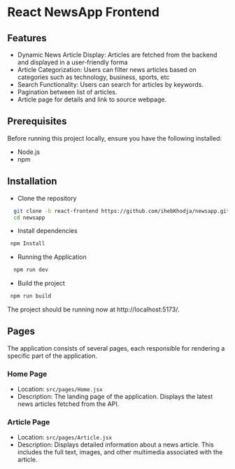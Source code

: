 
# React NewsApp Frontend

## Features

- Dynamic News Article Display: Articles are fetched from the backend and displayed in a user-friendly forma
- Article Categorization: Users can filter news articles based on categories such as technology, business, sports, etc
- Search Functionality: Users can search for articles by keywords.
- Pagination between list of articles.
- Article page for details and link to source webpage.


## Prerequisites
Before running this project locally, ensure you have the following installed:

- Node.js
- npm 
## Installation

- Clone the repository

```bash
  git clone -b react-frontend https://github.com/ihebKhodja/newsapp.git
  cd newsapp
```
- Install dependencies
```bash
 npm Install
```
- Running the Application
```bash
  npm run dev
```
- Build the project
```bash
 npm run build
```
The project should be running now at http://localhost:5173/.


## Pages

The application consists of several pages, each responsible for rendering a specific part of the application.

### Home Page

- Location: `src/pages/Home.jsx`
- Description: The landing page of the application. Displays the latest news articles fetched from the API.

### Article  Page

- Location: `src/pages/Article.jsx`
- Description: Displays detailed information about a news article. This includes the full text, images, and other multimedia associated with the article.
